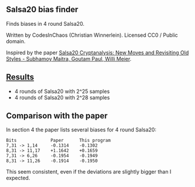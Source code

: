 Salsa20 bias finder
-------------------

Finds biases in 4 round Salsa20.

Written by CodesInChaos (Christian Winnerlein). Licensed CC0 / Public domain.

Inspired by the paper [Salsa20 Cryptanalysis: New Moves and Revisiting Old Styles - Subhamoy Maitra, Goutam Paul, Willi Meier](https://eprint.iacr.org/2015/217).

[Results](https://github.com/CodesInChaos/SalsaBias/tree/master/Results)
------------------------------------------------------------------------

* 4 rounds of Salsa20 with 2^25 samples
* 4 rounds of Salsa20 with 2^28 samples

Comparison with the paper
-------------------------

In section 4 the paper lists several biases for 4 round Salsa20:

    Bits             Paper      This program
    7,31 -> 1,14     -0.1314    -0.1302
    8,31 -> 11,17    +1.1642    +0.1659
    7,31 -> 6,26     -0.1954    -0.1949
    8,31 -> 11,26    -0.1914    -0.1950

This seem consistent, even if the deviations are slightly bigger than I expected.
